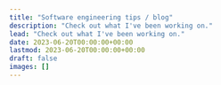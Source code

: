 ```yaml
---
title: "Software engineering tips / blog"
description: "Check out what I've been working on."
lead: "Check out what I've been working on."
date: 2023-06-20T00:00:00+00:00
lastmod: 2023-06-20T00:00:00+00:00
draft: false
images: []
---
```

